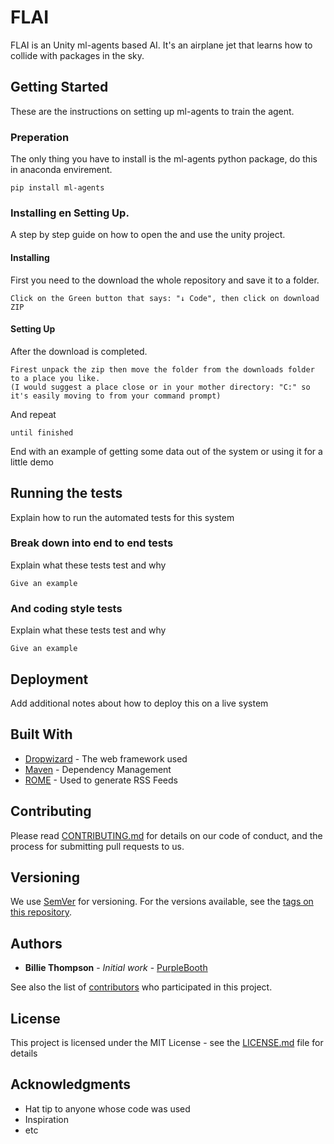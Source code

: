 # FLAI

FLAI is an Unity ml-agents based AI. It's an airplane jet that learns how to collide with packages in the sky.

## Getting Started

These are the instructions on setting up ml-agents to train the agent.

### Preperation

The only thing you have to install is the ml-agents python package, do this in anaconda envirement.

```
pip install ml-agents
```

### Installing en Setting Up.

A step by step guide on how to open the and use the unity project.

#### Installing
First you need to the download the whole repository and save it to a folder.

```
Click on the Green button that says: "↓ Code", then click on download ZIP
```

#### Setting Up
After the download is completed. 

```
Firest unpack the zip then move the folder from the downloads folder to a place you like.
(I would suggest a place close or in your mother directory: "C:" so it's easily moving to from your command prompt)
```

And repeat

```
until finished
```

End with an example of getting some data out of the system or using it for a little demo

## Running the tests

Explain how to run the automated tests for this system

### Break down into end to end tests

Explain what these tests test and why

```
Give an example
```

### And coding style tests

Explain what these tests test and why

```
Give an example
```

## Deployment

Add additional notes about how to deploy this on a live system

## Built With

* [Dropwizard](http://www.dropwizard.io/1.0.2/docs/) - The web framework used
* [Maven](https://maven.apache.org/) - Dependency Management
* [ROME](https://rometools.github.io/rome/) - Used to generate RSS Feeds

## Contributing

Please read [CONTRIBUTING.md](https://gist.github.com/PurpleBooth/b24679402957c63ec426) for details on our code of conduct, and the process for submitting pull requests to us.

## Versioning

We use [SemVer](http://semver.org/) for versioning. For the versions available, see the [tags on this repository](https://github.com/your/project/tags). 

## Authors

* **Billie Thompson** - *Initial work* - [PurpleBooth](https://github.com/PurpleBooth)

See also the list of [contributors](https://github.com/your/project/contributors) who participated in this project.

## License

This project is licensed under the MIT License - see the [LICENSE.md](LICENSE.md) file for details

## Acknowledgments

* Hat tip to anyone whose code was used
* Inspiration
* etc
